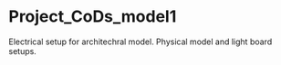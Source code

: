 # Project_CoDs_model1
Electrical setup for architechral model. Physical model and light board setups. 
